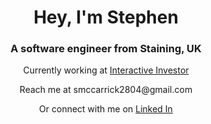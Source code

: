 <h1 align="center">Hey, I'm Stephen</h1>
<h3 align="center">A software engineer from Staining, UK</h3>

<p align="center">Currently working at <a href="https://www.ii.co.uk">Interactive Investor</a></p>

<p align="center">Reach me at smccarrick2804@gmail.com </p>

<p align="center">Or connect with me on <a href="https://www.linkedin.com/in/stephen-mccarrick/">Linked In</a></p>



